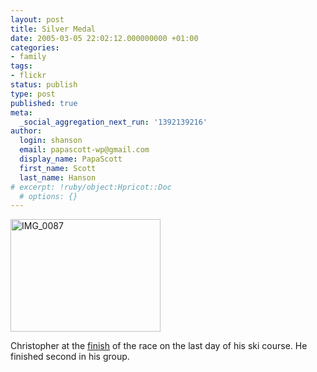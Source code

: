 ```yaml
---
layout: post
title: Silver Medal
date: 2005-03-05 22:02:12.000000000 +01:00
categories:
- family
tags:
- flickr
status: publish
type: post
published: true
meta:
  _social_aggregation_next_run: '1392139216'
author:
  login: shanson
  email: papascott-wp@gmail.com
  display_name: PapaScott
  first_name: Scott
  last_name: Hanson
# excerpt: !ruby/object:Hpricot::Doc
  # options: {}
---
```

<p><a href="http://www.flickr.com/photos/papascott/5949014/" title="Photo Sharing"><img src="http://photos6.flickr.com/5949014_1eb3507d54_m.jpg" width="240" height="180" alt="IMG_0087" border="0" /></a></p>
<p>Christopher at the <a href="http://www.flickr.com/photos/papascott/5949014/">finish</a> of the race on the last day of his ski course. He finished second in his group.</p>
